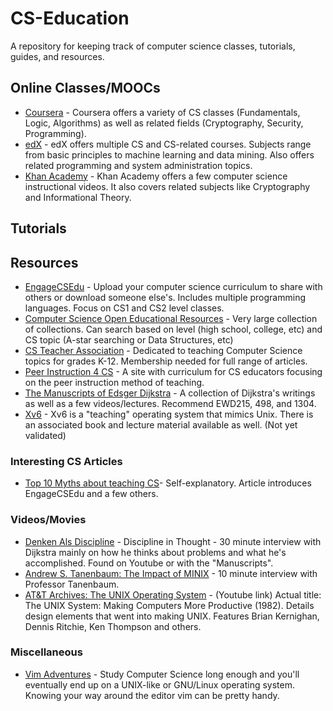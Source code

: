 # CS-Education
A repository for keeping track of computer science classes, tutorials, guides, and resources.

## Online Classes/MOOCs
* [Coursera](https://www.coursera.org) - Coursera offers a variety of CS classes (Fundamentals, Logic, Algorithms) as well as related fields (Cryptography, Security, Programming).
* [edX](https://www.edx.org) - edX offers multiple CS and CS-related courses. Subjects range from basic principles to machine learning and data mining. Also offers related programming and system administration topics.
* [Khan Academy](https://www.khanacademy.org/computing/computer-science) - Khan Academy offers a few computer science instructional videos. It also covers related subjects like Cryptography and Informational Theory.

## Tutorials

## Resources
* [EngageCSEdu](https://www.engage-csedu.org/) - Upload your computer science curriculum to share with others or download someone else's. Includes multiple programming languages. Focus on CS1 and CS2 level classes.
* [Computer Science Open Educational Resources](http://iiscs.wssu.edu/drupal/csoer) - Very large collection of collections. Can search based on level (high school, college, etc) and CS topic (A-star searching or Data Structures, etc)
* [CS Teacher Association](http://csta.acm.org/WebRepository/WebRepository.html) - Dedicated to teaching Computer Science topics for grades K-12. Membership needed for full range of articles.
* [Peer Instruction 4 CS](http://www.peerinstruction4cs.org) - A site with curriculum for CS educators focusing on the peer instruction method of teaching.
* [The Manuscripts of Edsger Dijkstra](http://www.cs.utexas.edu/users/EWD/welcome.html) - A collection of Dijkstra's writings as well as a few videos/lectures. Recommend EWD215, 498, and 1304.
* [Xv6](http://pdos.csail.mit.edu/6.828/2014/xv6.html) - Xv6 is a "teaching" operating system that mimics Unix. There is an associated book and lecture material available as well. (Not yet validated)
### Interesting CS Articles
* [Top 10 Myths about teaching CS](http://cacm.acm.org/blogs/blog-cacm/189498-top-10-myths-about-teaching-computer-science/fulltext)- Self-explanatory. Article introduces EngageCSEdu and a few others.

### Videos/Movies
* [Denken Als Discipline](http://www.cs.utexas.edu/users/EWD/video-audio/NoorderlichtVideo.html) - Discipline in Thought - 30 minute interview with Dijkstra mainly on how he thinks about problems and what he's accomplished. Found on Youtube or with the "Manuscripts".
* [Andrew S. Tanenbaum: The Impact of MINIX](https://www.youtube.com/watch?v=86_BkFsb4eI) - 10 minute interview with Professor Tanenbaum.
* [AT&T Archives: The UNIX Operating System](https://youtu.be/tc4ROCJYbm0) - (Youtube link) Actual title: The UNIX System: Making Computers More Productive (1982). Details design elements that went into making UNIX. Features Brian Kernighan, Dennis Ritchie, Ken Thompson and others.

### Miscellaneous
* [Vim Adventures](http://www.vim-adventures.com) - Study Computer Science long enough and you'll eventually end up on a UNIX-like or GNU/Linux operating system. Knowing your way around the editor vim can be pretty handy.
